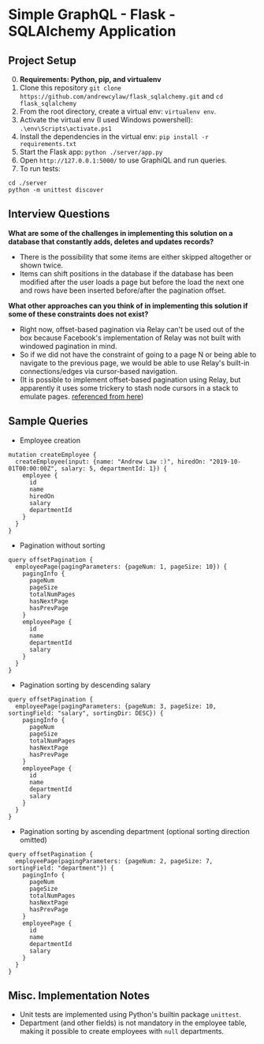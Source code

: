 # Simple GraphQL - Flask - SQLAlchemy Application

## Project Setup
0. **Requirements: Python, pip, and virtualenv**
1. Clone this repository `git clone https://github.com/andrewcylaw/flask_sqlalchemy.git` and `cd flask_sqlalchemy`
2. From the root directory, create a virtual env: `virtualenv env`.
3. Activate the virtual env (I used Windows powershell): `.\env\Scripts\activate.ps1`
4. Install the dependencies in the virtual env: `pip install -r requirements.txt`
5. Start the Flask app: `python ./server/app.py`
6. Open `http://127.0.0.1:5000/` to use GraphiQL and run queries.
7. To run tests: 
```
cd ./server
python -m unittest discover
```


## Interview Questions

**What are some of the challenges in implementing this solution on a database that constantly adds, deletes and updates records?**

* There is the possibility that some items are either skipped altogether or shown twice.
* Items can shift positions in the database if the database has been modified after the user loads a page but before the load the next one and rows have been inserted before/after the pagination offset. 


**What other approaches can you think of in implementing this solution if some of these
constraints does not exist?**

* Right now, offset-based pagination via Relay can't be used out of the box because Facebook's implementation of Relay was not built with windowed pagination in mind.
* So if we did not have the constraint of going to a page N or being able to navigate to the previous page, we would be able to use Relay's built-in connections/edges via cursor-based navigation.
* (It is possible to implement offset-based pagination using Relay, but apparently it uses some trickery to stash node cursors in a stack to emulate pages. [referenced from here](https://engineering.dubsmash.com/bi-directional-pagination-using-graphql-relay-b523c919c96))

## Sample Queries

* Employee creation
```
mutation createEmployee {
  createEmployee(input: {name: "Andrew Law :)", hiredOn: "2019-10-01T00:00:00Z", salary: 5, departmentId: 1}) {
    employee {
      id
      name
      hiredOn
      salary
      departmentId
    }
  }
}

```
* Pagination without sorting 
```
query offsetPagination {
  employeePage(pagingParameters: {pageNum: 1, pageSize: 10}) {
    pagingInfo {
      pageNum
      pageSize
      totalNumPages
      hasNextPage
      hasPrevPage
    }
    employeePage {
      id
      name
      departmentId
      salary
    }
  }
}
```
* Pagination sorting by descending salary 
```
query offsetPagination {
  employeePage(pagingParameters: {pageNum: 3, pageSize: 10, sortingField: "salary", sortingDir: DESC}) {
    pagingInfo {
      pageNum
      pageSize
      totalNumPages
      hasNextPage
      hasPrevPage
    }
    employeePage {
      id
      name
      departmentId
      salary
    }
  }
}
```
* Pagination sorting by ascending department (optional sorting direction omitted)
```
query offsetPagination {
  employeePage(pagingParameters: {pageNum: 2, pageSize: 7, sortingField: "department"}) {
    pagingInfo {
      pageNum
      pageSize
      totalNumPages
      hasNextPage
      hasPrevPage
    }
    employeePage {
      id
      name
      departmentId
      salary
    }
  }
}
```

## Misc. Implementation Notes
* Unit tests are implemented using Python's builtin package `unittest`.
* Department (and other fields) is not mandatory in the employee table, making it possible to create employees with `null` departments.
